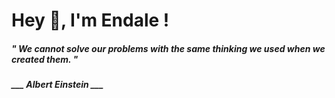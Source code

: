 <h1 title="head"> Hey 👋, I'm Endale !</h1>

**<h5><i>" We cannot solve our problems with the same thinking we used when we created them. "</i></h5>**

*<b>___ Albert Einstein ___</b>*
